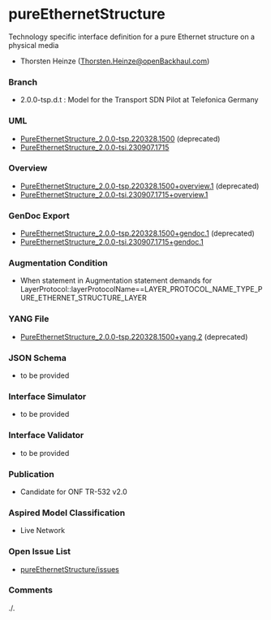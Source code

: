 # pureEthernetStructure
Technology specific interface definition for a pure Ethernet structure on a physical media
- Thorsten Heinze (Thorsten.Heinze@openBackhaul.com)

### Branch
- 2.0.0-tsp.d.t : Model for the Transport SDN Pilot at Telefonica Germany

### UML
- [PureEthernetStructure_2.0.0-tsp.220328.1500](./PureEthernetStructure_2.0.0-tsp.220328.1500.zip) (deprecated)
- [PureEthernetStructure_2.0.0-tsi.230907.1715](./PureEthernetStructure_2.0.0-tsi.230907.1715.zip)

### Overview 
- [PureEthernetStructure_2.0.0-tsp.220328.1500+overview.1](./PureEthernetStructure_2.0.0-tsp.220328.1500+overview.1.png) (deprecated)
- [PureEthernetStructure_2.0.0-tsi.230907.1715+overview.1](./PureEthernetStructure_2.0.0-tsi.230907.1715+overview.1.png)

### GenDoc Export
- [PureEthernetStructure_2.0.0-tsp.220328.1500+gendoc.1](./PureEthernetStructure_2.0.0-tsp.220328.1500+gendoc.1.docx) (deprecated)
- [PureEthernetStructure_2.0.0-tsi.230907.1715+gendoc.1](./PureEthernetStructure_2.0.0-tsi.230907.1715+gendoc.1.docx)

### Augmentation Condition
- When statement in Augmentation statement demands for LayerProtocol::layerProtocolName==LAYER_PROTOCOL_NAME_TYPE_PURE_ETHERNET_STRUCTURE_LAYER

### YANG File
- [PureEthernetStructure_2.0.0-tsp.220328.1500+yang.2](./PureEthernetStructure_2.0.0-tsp.220328.1500+yang.2.zip) (deprecated)

### JSON Schema
- to be provided

### Interface Simulator
- to be provided

### Interface Validator
- to be provided

### Publication
- Candidate for ONF TR-532 v2.0 

### Aspired Model Classification
- Live Network

### Open Issue List
- [pureEthernetStructure/issues](../../issues)

### Comments
./.
